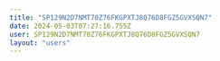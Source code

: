 ```yaml
---
title: "SP129N2D7NMT70Z76FKGPXTJ8Q76D8FGZ5GVXSQN7"
date: 2024-05-03T07:27:16.755Z
user: SP129N2D7NMT70Z76FKGPXTJ8Q76D8FGZ5GVXSQN7
layout: "users"
---
```

    